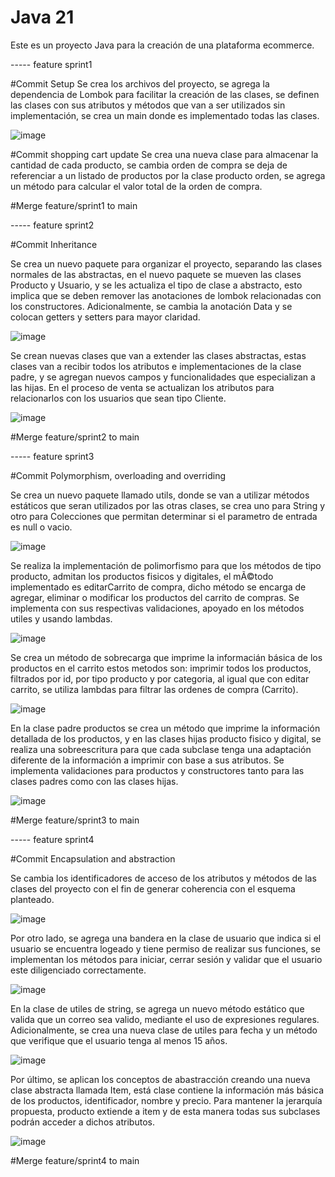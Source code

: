 # Java 21

Este es un proyecto Java para la creación de una plataforma ecommerce. 

----- feature sprint1

#Commit Setup
Se crea los archivos del proyecto, se agrega la dependencia de Lombok para facilitar la creación de las 
clases, se definen las clases con sus atributos y métodos que van a ser utilizados sin implementación, 
se crea un main donde es implementado todas las clases.

![image](https://github.com/user-attachments/assets/94dc62b8-7945-4d6e-8ca9-561f4ed7ba6b)

#Commit shopping cart update
Se crea una nueva clase para almacenar la cantidad de cada producto, se cambia orden de compra se deja de
referenciar a un listado de productos por la clase producto orden, se agrega un método para calcular el 
valor total de la orden de compra.

#Merge feature/sprint1 to main

----- feature sprint2

#Commit Inheritance

Se crea un nuevo paquete para organizar el proyecto, separando las clases normales de las abstractas, en el 
nuevo paquete se mueven las clases Producto y Usuario, y se les actualiza el tipo de clase a abstracto, esto
implica que se deben remover las anotaciones de lombok relacionadas con los constructores. Adicionalmente, 
se cambia la anotación Data y se colocan getters y setters para mayor claridad.

![image](https://github.com/user-attachments/assets/e00678a7-6618-4679-aeda-bc1f111ec8b8)

Se crean nuevas clases que van a extender las clases abstractas, estas clases van a recibir todos los atributos
e implementaciones de la clase padre, y se agregan nuevos campos y funcionalidades que especializan a las hijas.
En el proceso de venta se actualizan los atributos para relacionarlos con los usuarios que sean tipo Cliente.

![image](https://github.com/user-attachments/assets/b0a5f37f-3561-4d28-9301-f5326a357cfb)


#Merge feature/sprint2 to main

----- feature sprint3

#Commit Polymorphism, overloading and overriding

Se crea un nuevo paquete llamado utils, donde se van a utilizar métodos estáticos que seran utilizados por las
otras clases, se crea uno para String y otro para Colecciones que permitan determinar si el parametro de entrada
es null o vacio. 

![image](https://github.com/user-attachments/assets/907ae7cc-5ab3-452d-8659-b193d44ba8eb)

Se realiza la implementación de polimorfismo para que los métodos de tipo producto, admitan los productos fisicos
y digitales, el mÃ©todo implementado es editarCarrito de compra, dicho método se encarga de agregar, eliminar o 
modificar los productos del carrito de compras. Se implementa con sus respectivas validaciones, apoyado en los 
métodos utiles y usando lambdas.

![image](https://github.com/user-attachments/assets/88693a65-18b7-4a94-946a-9e2518b4af35)

Se crea un método de sobrecarga que imprime la informacián básica de los productos en el carrito estos metodos
son: imprimir todos los productos, filtrados por id, por tipo producto y por categoria, al igual que con editar
carrito, se utiliza lambdas para filtrar las ordenes de compra (Carrito).

![image](https://github.com/user-attachments/assets/38100d59-c817-41c3-a44e-5006d4ff0821)

En la clase padre productos se crea un método que imprime la información detallada de los productos, y en las clases
hijas producto fisico y digital, se realiza una sobreescritura para que cada subclase tenga una adaptación diferente
de la información a imprimir con base a sus atributos. Se implementa validaciones para productos y constructores 
tanto para las clases padres como con las clases hijas.

![image](https://github.com/user-attachments/assets/6b022c45-b6bd-4090-88a9-d7b6900edd66)

#Merge feature/sprint3 to main

----- feature sprint4

#Commit Encapsulation and abstraction

Se cambia los identificadores de acceso de los atributos y métodos de las clases del proyecto con el fin de generar coherencia con el esquema planteado.

![image](https://github.com/user-attachments/assets/18332f4a-7ba2-43cf-bfb4-dddc765ff061)

Por otro lado, se agrega una bandera en la clase de usuario que indica si el usuario se encuentra logeado y tiene permiso de realizar sus funciones, se implementan los métodos para iniciar, cerrar sesión y validar que el usuario este diligenciado correctamente.

![image](https://github.com/user-attachments/assets/912698fa-2557-454a-aed8-c846a9bb7d3f)

En la clase de utiles de string, se agrega un nuevo método estático que valida que un correo sea valido, mediante el uso de expresiones regulares. Adicionalmente, se crea una nueva clase de utiles para fecha y un método que verifique que el usuario tenga al menos 15 años.

![image](https://github.com/user-attachments/assets/00e8969b-71ec-4b3c-9cde-9fa6f46d4762)

Por último, se aplican los conceptos de abastracción creando una nueva clase abstracta llamada Item, está clase contiene la información más básica de los productos, identificador, nombre y precio. Para mantener la jerarquía propuesta, producto extiende a item y de esta manera todas sus subclases podrán acceder a dichos atributos.

![image](https://github.com/user-attachments/assets/430edc8f-f510-4ab0-a083-bc6542dd5ad3)

#Merge feature/sprint4 to main
